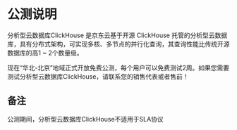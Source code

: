 # 公测说明

分析型云数据库ClickHouse 是京东云基于开源 ClickHouse 托管的分析型云数据库，具有分布式架构，可实现多核、多节点的并行化查询，其查询性能比传统开源数据库的高1 ~ 2个数量级。

现在“华北-北京”地域正式开放免费公测，每个用户可以免费测试2周。如果您需要测试分析型云数据库ClickHouse，请联系您的销售代表或者售前！

## 备注
公测期间，分析型云数据库ClickHouse不适用于SLA协议
